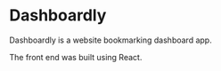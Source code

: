 # Dashboardly #
Dashboardly is a website bookmarking dashboard app.

The front end was built using React.
